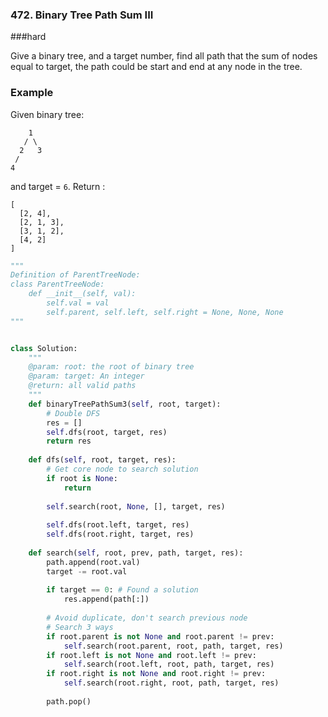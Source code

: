 ### 472. Binary Tree Path Sum III

###hard

Give a binary tree, and a target number, find all path that the sum of nodes equal to target, the path could be start and end at any node in the tree.

### Example

Given binary tree:

```
    1
   / \
  2   3
 /
4
```

and target = `6`. Return :

```
[
  [2, 4],
  [2, 1, 3],
  [3, 1, 2],
  [4, 2]
]
```

```python
"""
Definition of ParentTreeNode:
class ParentTreeNode:
    def __init__(self, val):
        self.val = val
        self.parent, self.left, self.right = None, None, None
"""


class Solution:
    """
    @param: root: the root of binary tree
    @param: target: An integer
    @return: all valid paths
    """
    def binaryTreePathSum3(self, root, target):
        # Double DFS
        res = []
        self.dfs(root, target, res)
        return res
    
    def dfs(self, root, target, res):
        # Get core node to search solution
        if root is None:
            return
        
        self.search(root, None, [], target, res)
        
        self.dfs(root.left, target, res)
        self.dfs(root.right, target, res)
    
    def search(self, root, prev, path, target, res):
        path.append(root.val)
        target -= root.val
        
        if target == 0: # Found a solution
            res.append(path[:])
        
        # Avoid duplicate, don't search previous node
        # Search 3 ways
        if root.parent is not None and root.parent != prev:
            self.search(root.parent, root, path, target, res)
        if root.left is not None and root.left != prev:
            self.search(root.left, root, path, target, res)
        if root.right is not None and root.right != prev:
            self.search(root.right, root, path, target, res)
        
        path.pop()
            
```


